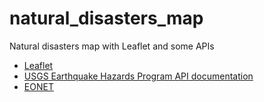 # natural_disasters_map
Natural disasters map with Leaflet and some APIs

* [Leaflet](https://leafletjs.com/)
* [USGS Earthquake Hazards Program API documentation](https://earthquake.usgs.gov/fdsnws/event/1/)
* [EONET](https://eonet.gsfc.nasa.gov/docs/v3)
